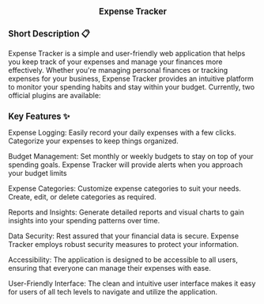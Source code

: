 <div align='center' > 
   <h1 style="font-size:larger;" > Expense Tracker </h1>
</div>

<h1 style="font-size:larger;" >Short Description 📋</h1>

Expense Tracker is a simple and user-friendly web application that helps you keep track of your expenses and manage your finances more effectively. Whether you're managing personal finances or tracking expenses for your business, Expense Tracker provides an intuitive platform to monitor your spending habits and stay within your budget.
Currently, two official plugins are available:

<h1 style="font-size:larger;">Key Features ✨</h1>

Expense Logging: Easily record your daily expenses with a few clicks. Categorize your expenses to keep things organized.

Budget Management: Set monthly or weekly budgets to stay on top of your spending goals. Expense Tracker will provide alerts when you approach your budget limits

Expense Categories: Customize expense categories to suit your needs. Create, edit, or delete categories as required.

Reports and Insights: Generate detailed reports and visual charts to gain insights into your spending patterns over time. 

Data Security: Rest assured that your financial data is secure. Expense Tracker employs robust security measures to protect your information.

Accessibility: The application is designed to be accessible to all users, ensuring that everyone can manage their expenses with ease.

User-Friendly Interface: The clean and intuitive user interface makes it easy for users of all tech levels to navigate and utilize the application.

